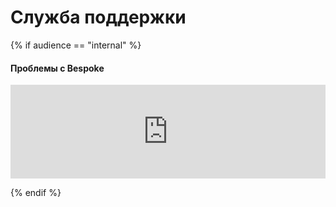 # Служба поддержки

{% if audience == "internal" %}
#### Проблемы с Bespoke

<iframe width="100%" frameborder="0" src="https://forms.yandex.com/surveys/8745/?lang=ru&iframe=1&service=toloka-ai"></iframe>

{% endif %}